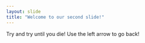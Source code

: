 ```yaml
---
layout: slide
title: "Welcome to our second slide!"
---
```

Try and try until you die!
Use the left arrow to go back!

